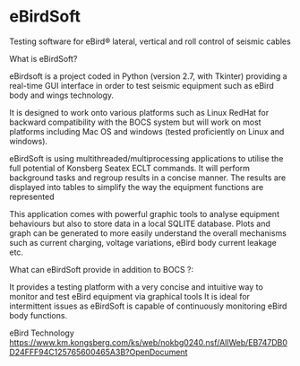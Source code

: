 # eBirdSoft
Testing software for eBird® lateral, vertical and roll control of seismic cables

What is eBirdSoft?

eBirdsoft is a project coded in Python (version 2.7, with Tkinter) providing a real-time GUI interface in order to test seismic equipment such as eBird body and wings technology.

It is designed to work onto various platforms such as Linux RedHat for backward compatibility with the BOCS system but will work on most platforms including Mac OS and windows (tested proficiently on Linux and windows).

eBirdSoft is using multithreaded/multiprocessing applications to utilise the full potential of Konsberg Seatex ECLT commands. It will perform background tasks and regroup results in a concise manner.
The results are displayed into tables to simplify the way the equipment functions are represented

This application comes with powerful graphic tools to analyse equipment behaviours but also to store data in a local SQLITE database. Plots and graph can be generated to more easily understand the overall mechanisms such as current charging, voltage variations, eBird body current leakage etc. 

What can eBirdSoft provide in addition to BOCS ?:

It provides a testing platform with a very concise and intuitive way to monitor and
test eBird equipment via graphical tools
It is ideal for intermittent issues as eBirdSoft is capable of continuously monitoring eBird body functions.

eBird Technology
https://www.km.kongsberg.com/ks/web/nokbg0240.nsf/AllWeb/EB747DB0D24FFF94C125765600465A3B?OpenDocument
